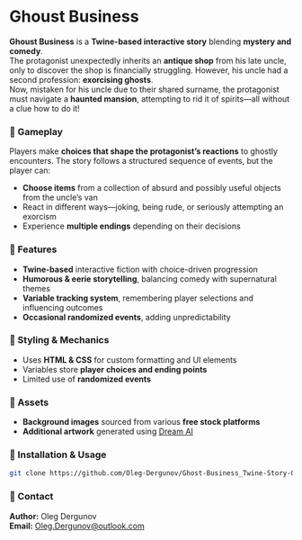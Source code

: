 # Ghoust Business  

**Ghoust Business** is a **Twine-based interactive story** blending **mystery and comedy**.  
The protagonist unexpectedly inherits an **antique shop** from his late uncle, only to discover the shop is financially struggling. However, his uncle had a second profession: **exorcising ghosts**.  
Now, mistaken for his uncle due to their shared surname, the protagonist must navigate a **haunted mansion**, attempting to rid it of spirits—all without a clue how to do it!  

### 📖 Gameplay  
Players make **choices that shape the protagonist’s reactions** to ghostly encounters. The story follows a structured sequence of events, but the player can:  
- **Choose items** from a collection of absurd and possibly useful objects from the uncle’s van  
- React in different ways—joking, being rude, or seriously attempting an exorcism  
- Experience **multiple endings** depending on their decisions  

### 🔹 Features  
- **Twine-based** interactive fiction with choice-driven progression  
- **Humorous & eerie storytelling**, balancing comedy with supernatural themes  
- **Variable tracking system**, remembering player selections and influencing outcomes  
- **Occasional randomized events**, adding unpredictability  

### 🎨 Styling & Mechanics  
- Uses **HTML & CSS** for custom formatting and UI elements  
- Variables store **player choices and ending points**  
- Limited use of **randomized events**

### 🎵 Assets  
- **Background images** sourced from various **free stock platforms**  
- **Additional artwork** generated using [Dream AI](https://dream.ai/)  

### 🔧 Installation & Usage  
```bash
git clone https://github.com/Oleg-Dergunov/Ghost-Business_Twine-Story-Game.git  
```
### 📩 Contact
**Author:** Oleg Dergunov  
**Email:** Oleg.Dergunov@outlook.com
